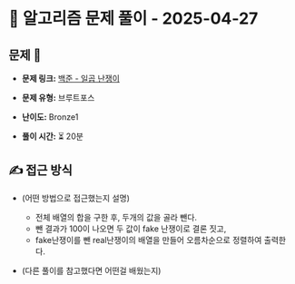 # 📝 알고리즘 문제 풀이 - 2025-04-27

## 문제 📖

- **문제 링크:** [백준 - 일곱 난쟁이](https://www.acmicpc.net/problem/2309)

- **문제 유형:** 브루트포스

- **난이도:** Bronze1

- **풀이 시간:** ⏳ 20분

## ✍ 접근 방식

- (어떤 방법으로 접근했는지 설명)

  - 전체 배열의 합을 구한 후, 두개의 값을 골라 뺀다.
  - 뺀 결과가 100이 나오면 두 값이 fake 난쟁이로 결론 짓고,
  - fake난쟁이를 뺀 real난쟁이의 배열을 만들어 오름차순으로 정렬하여 출력한다.

- (다른 풀이를 참고했다면 어떤걸 배웠는지)
